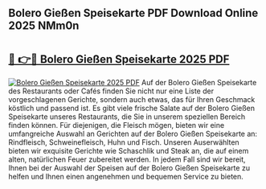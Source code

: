 ## Bolero Gießen Speisekarte PDF Download Online 2025 NMm0n

# <h2><a href="http://gc7b3o.nevu.top/?p=Bolero+Gie%c3%9fen+Speisekarte">🔗 👉🔴 Bolero Gießen Speisekarte 2025 PDF</a></h2>

[![Bolero Gießen Speisekarte 2025 PDF](https://i.imgur.com/dBaPXMq.png)](http://gc7b3o.nevu.top/?p=Bolero+Gie%c3%9fen+Speisekarte)
Auf der Bolero Gießen Speisekarte des Restaurants oder Cafés finden Sie nicht nur eine Liste der vorgeschlagenen Gerichte, sondern auch etwas, das für Ihren Geschmack köstlich und passend ist. Es gibt viele frische Salate auf der Bolero Gießen Speisekarte unseres Restaurants, die Sie in unserem speziellen Bereich finden können. Für diejenigen, die Fleisch mögen, bieten wir eine umfangreiche Auswahl an Gerichten auf der Bolero Gießen Speisekarte an: Rindfleisch, Schweinefleisch, Huhn und Fisch. Unseren Auserwählten bieten wir exquisite Gerichte wie Schaschlik und Steak an, die auf einem alten, natürlichen Feuer zubereitet werden. In jedem Fall sind wir bereit, Ihnen bei der Auswahl der Speisen auf der Bolero Gießen Speisekarte zu helfen und Ihnen einen angenehmen und bequemen Service zu bieten.
